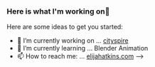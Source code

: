 ### Here is what I'm working on👋


Here are some ideas to get you started:

- 🔭 I’m currently working on ... [cityspire](https://c.cityspire.dev/)
- 🌱 I’m currently learning ... Blender Animation
- 📫 How to reach me: ... [elijahatkins.com](https://elijahatkins.com)
-->
